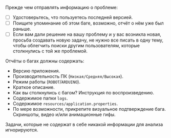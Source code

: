 Прежде чем отправлять информацию о проблеме:
- [ ] Удостоверьтесь, что пользуетесь последней версией.
- [ ] Поищите упоминание об этом баге, возможно, отчёт о нём уже был раньше.
- [ ] Если вам дали решение на вашу проблему и у вас возникла новая, просьба создавать новую задачу, не нужно все писать в одну тему, чтобы облегчить поиски другим пользователям, которые столкнулись с той же проблемой.

Отчёты о багах должны содержать:
- Версию приложения.
- Производительность ПК (`Низкая/Средняя/Высокая`).
- Режим работы (`ROBOT`/`ARDUINO`).
- Краткое описание.
- Как вы столкнулись с багом? Инструкция по воспроизведению.
- Содержимое папки `logs`.
- Содержимое `resources/application.properties`.
- По мере возможности, прикрепите визуальное подтверждение бага. Скриншоты, видео и/или анимационные гифы.

Задачи, которые не содержат в себе никакой информации для анализа игнорируются.